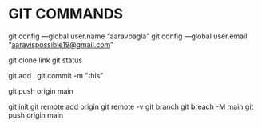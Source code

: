 
<h1> GIT COMMANDS </h1>

git config —global user.name “aaravbagla”
git config —global user.email “aaravispossible19@gmail.com”


git clone link
git status



git add .
git commit -m "this"

git push origin main


git init
git remote add origin  <!-- link -->
git remote -v
git branch
git breach -M main
git push origin main
